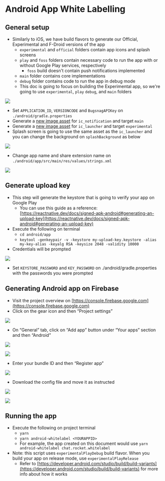 # Android App White Labelling

## General setup

* Similarly to iOS, we have build flavors to generate our Official, Experimental and F-Droid versions of the app
  * `experimental` and `official` folders contain app icons and splash screens
  * `play` and `foss` folders contain necessary code to run the app with or without Google Play services, respectively
    * `foss` build doesn't contain push notifications implemented
  * `main` folder contains core implementations
  * `debug` folder contains code to run the app in debug mode
  * This doc is going to focus on building the Experimental app, so we're going to use `experimental`, `play` `debug`, and `main` folders

![](<../../.gitbook/assets/image (177).png>)

* Set `APPLICATION_ID`, `VERSIONCODE` and `BugsnagAPIKey` on `./android/gradle.properties`
* Generate a [new image asset](https://developer.android.com/studio/write/image-asset-studio) for `ic_notification` and target `main`
* Generate a [new image asset](https://developer.android.com/studio/write/image-asset-studio) for `ic_launcher` and target `experimental`
* Splash screen is going to use the same asset as the `ic_launcher` and you can change the background on `splashBackground` as below

![](<../../.gitbook/assets/image (180).png>)

* Change app name and share extension name on `./android/app/src/main/res/values/strings.xml`

![](<../../.gitbook/assets/image (174).png>)

## Generate upload key

* This step will generate the keystore that is going to verify your app on Google Play
  * You can use this guide as a reference: [https://reactnative.dev/docs/signed-apk-android#generating-an-upload-key](https://reactnative.dev/docs/signed-apk-android#generating-an-upload-key)
* Execute the following on terminal
  * `cd android/app`
  * `keytool -genkeypair -v -keystore my-upload-key.keystore -alias my-key-alias -keyalg RSA -keysize 2048 -validity 10000`
* Credentials will be prompted

![](../../.gitbook/assets/15.png)

* Set `KEYSTORE_PASSWORD` and `KEY_PASSWORD` on ./android/gradle.properties with the passwords you were prompted

## Generating Android app on Firebase

* Visit the project overview on [https://console.firebase.google.com](https://console.firebase.google.com)
* Click on the gear icon and then “Project settings”

![](https://lh6.googleusercontent.com/W9wKhlYZOFc\_f9G7CEpOM\_87qw\_8dvxE08nscN\_QIskcTW9ImOSqVckJewhp2j-f5wnClxkE8EaAszD7Z1rLFDbtfc56dXH-S\_aEou6HLwcEA\_rEDDIQTyEy4d1dtPwxXVxVu-JO)

* On “General” tab, click on “Add app” button under “Your apps” section and then “Android”

![](https://lh3.googleusercontent.com/SjEalr1zhiPne9Wm43vGiWQ1VtOXGownd0YYDWlEYa5hRpY69Z0L7BY7H07HZ4Q3o9KEAbJpCHi6fO\_qH1k0WyHqr4lfC3VL-eCH-as\_lN85UmEIL4iQ6RTcljHMqbJf1ElGsTB8)

![](https://lh5.googleusercontent.com/2DQKam8jGt20nIF1KbKZGU2UMJBwdVKOiLo0hIn3S3upZJytt3aHt6fzPT2sezotlYTKoqflRNRUdONQtXeAxC2Dbi00Dpf80aomGRQxjGmkOq62ubLoNTzxWoF9DWb4M3rlXWi-)

* Enter your bundle ID and then “Register app”

![](https://lh6.googleusercontent.com/t4\_xn2ud8KnPKDfQ4r2Hk7jo4bYs85ZQ8LmYFeFwD6tB3qt3a8U1l3x1HsFcDE0yRKe1PI8AXDD-4J-8QoQMarD7riUwO3hjF4YURBKOe8hlJZHRCvt1E49TxVVZSkPSAfKg7OFB)

* Download the config file and move it as instructed

![](https://lh5.googleusercontent.com/k7CjPaIbiBvkd3wY1Exl6FGZsmC5blK8pNW3fycI9NAVZ9rWwdVNHtSTV6EWHQFasep9tOf0k0nEE36khTIxgtTr4se2\_NM6lJmgeM20M5lhMPupoc0BjhouH7B7X3jnP5CvgMg6)

![](<../../.gitbook/assets/image (33).png>)

## Running the app

* Execute the following on project terminal
  * `yarn`
  * `yarn android-whitelabel <YOURAPPID>`
  * For example, the app created on this document would use `yarn android-whitelabel chat.rocket.whitelabel`
* Note: this script uses `experimentalPlayDebug` build flavor. When you build your app on release mode, use `experimentalPlayRelease`
  * Refer to [https://developer.android.com/studio/build/build-variants](https://developer.android.com/studio/build/build-variants) for more info about how it works

